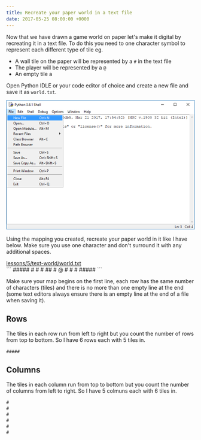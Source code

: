 ```yaml
---
title: Recreate your paper world in a text file
date: 2017-05-25 08:00:00 +0000
---
```


Now that we have drawn a game world on paper let's make it digital by recreating it in a text file. To do this you need to one character symbol to represent each different type of tile eg.

- A wall tile on the paper will be represented by a `#` in the text file
- The player will be represented by a `@`
- An empty tile a ` `

Open Python IDLE or your code editor of choice and create a new file and save it as `world.txt`.

![Open Idle and create a new file](images/idle.png)

Using the mapping you created, recreate your paper world in it like I have below. Make sure you use one character and don't surround it with any additional spaces.

<div class="path">
  <a href="https://github.com/seanpackham/python-pyglet-course/_lessons/5/text-world/world.txt">lessons/5/text-world/world.txt</a>
</div>
```
#####
#   #
#  ##
# @ #
#   #
#####
```

Make sure your map begins on the first line, each row has the same number of characters (tiles) and there is no more than one empty line at the end (some text editors always ensure there is an empty line at the end of a file when saving it).

## Rows

The tiles in each row run from left to right but you count the number of rows from top to bottom. So I have 6 rows each with 5 tiles in.

```
#####
```

## Columns

The tiles in each column run from top to bottom but you count the number of columns from left to right. So I have 5 colmuns each with 6 tiles in.

```
#
#
#
#
#
#
```
